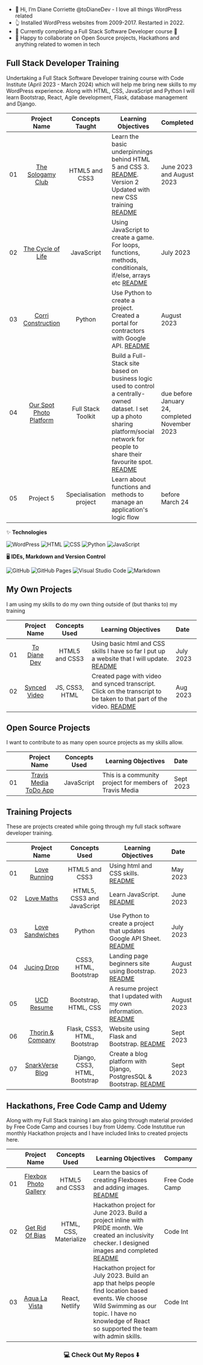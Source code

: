- 👋 Hi, I’m Diane Corriette @toDianeDev - I love all things WordPress related
- :point_up_2: Installed WordPress websites from 2009-2017. Restarted in 2022.
- 👀 Currently completing a Full Stack Software Developer course 🤪 
- 💞️ Happy to collaborate on Open Source projects, Hackathons and anything related to women in tech

## Full Stack Developer Training

Undertaking a Full Stack Software Developer training course with Code Institute (April 2023 - March 2024) which will help me bring new skills to my WordPress experience. Along with HTML, CSS, JavaScript and Python I will learn Bootstrap, React, Agile development, Flask, database management and Django. 
<!---
todiane/todiane is a ✨ special ✨ repository because its `README.md` (this file) appears on your GitHub profile.
You can click the Preview link to take a look at your changes.
--->
|     |                       Project Name                       |                            Concepts Taught                             | Learning Objectives                                                                                                                 |     Completed     |
| :-: | :------------------------------------------------------: | :--------------------------------------------------------------------: | ----------------------------------------------------------------------------------------------------------------------------------- | :-----------------|
| 01  |                     [The Sologamy Club](https://todiane.github.io/sologamyp1/)                    |                             HTML5 and CSS3                             | Learn the basic underpinnings behind HTML 5 and CSS 3. [README](https://github.com/todiane/sologamyp1). Version 2 Updated with new CSS training [README](https://github.com/todiane/sologamy-p1-v2)              |     June 2023 and August 2023  |
| 02  |                     [The Cycle of Life](https://todiane.github.io/cycle-of-life-p2/)                    |                               JavaScript                               | Using JavaScript to create a game. For loops, functions, methods, conditionals, if/else, arrays etc [README](https://github.com/todiane/cycle-of-life-p2)                                 |     July 2023     |
| 03  |                    [Corri Construction](https://corri-construction-8c4725a33281.herokuapp.com/)                    |                                Python                                  | Use Python to create a project. Created a portal for contractors with Google API. [README](https://github.com/todiane/corri-construction-p3)                              | August 2023  |
| 04  |                       [Our Spot Photo Platform](https://ourspot-d2a3c52401dc.herokuapp.com/)                          |                        Full Stack Toolkit                              | Build a Full-Stack site based on business logic used to control a centrally-owned dataset. I set up a photo sharing platform/social network for people to share their favourite spot. [README](https://github.com/todiane/our-spot)                                          | due before January 24, completed November 2023 |
| 05  |                      Project 5                           |                        Specialisation project                          | Learn about functions and methods to manage an application's logic flow                                                             |  before March 24  |

✨ **Technologies**
<p dir="auto">
  <img alt="WordPress" src="https://img.shields.io/badge/-WordPress?logo=wordpress&logoColor=black&style=for-the-badge" />
  <img alt="HTML" src="https://img.shields.io/badge/html5-E34F26?logo=html5&logoColor=white&style=for-the-badge" />
  <img alt="CSS" src="https://img.shields.io/badge/css%203-1572B6?logo=css3&logoColor=white&style=for-the-badge" />
  <img alt="Python" src="https://img.shields.io/badge/python-3670A0?logo=python&logoColor=white&style=for-the-badge" /> 
  <img alt="JavaScript" src="https://img.shields.io/badge/javascript-%23323330.svg?style=for-the-badge&logo=javascript&logoColor=%23F7DF1E" />
 </p>

🖥️ **IDEs, Markdown and Version Control**
 <p dir="auto">
    <img alt="GitHub" src="https://img.shields.io/badge/github-%23121011.svg?style=for-the-badge&logo=github&logoColor=white" /> 
    <img alt="GitHub  Pages" src="https://img.shields.io/badge/GitHub%20Pages-222222?style=for-the-badge&logo=GitHub%20Pages&logoColor=white" /> 
    <img alt="Visual Studio Code" src="https://img.shields.io/badge/Visual_%20Studio%20Code-3583b6?style=for-the-badge&logo=visual%20studio%20code&logoColor=white" />
    <img alt="Markdown" src="https://img.shields.io/badge/markdown-%23000000.svg?style=for-the-badge&logo=markdown&logoColor=white" />    
 </p> 

## My Own Projects

I am using my skills to do my own thing outside of (but thanks to) my training

|     |                       Project Name                       |                            Concepts Used                             | Learning Objectives                                                                                                                 |     Date     |
| :-: | :------------------------------------------------------: | :--------------------------------------------------------------------: | ----------------------------------------------------------------------------------------------------------------------------------- | :-----------------|
| 01  |                    [To Diane Dev](https://todiane.github.io/toDianeDev/)                      |                             HTML5 and CSS3                             | Using basic html and CSS skills I have so far I put up a website that I will update. [README](https://github.com/todiane/toDianeDev)            |   July 2023   |
| 02  |                     [Synced Video](https://todiane.github.io/sync-video/)                   |                              JS, CSS3, HTML                             | Created page with video and synced transcript. Click on the transcript to be taken to that part of the video. [README](https://github.com/todiane/sync-video)                               | Aug 2023   |

## Open Source Projects

I want to contribute to as many open source projects as my skills allow.

|     |                       Project Name                       |                            Concepts Used                             | Learning Objectives                                                                                                                 |     Date     |
| :-: | :------------------------------------------------------: | :--------------------------------------------------------------------: | ----------------------------------------------------------------------------------------------------------------------------------- | :-----------------|
| 01  |                    [Travis Media ToDo App](https://github.com/rodgtr1/community-javascript-todo-app)                      |                             JavaScript                             | This is a community project for members of Travis Media             |   Sept 2023   |



## Training Projects
These are projects created while going through my full stack software developer training. 
<!---
todiane/todiane is a ✨ special ✨ repository because its `README.md` (this file) appears on your GitHub profile.
You can click the Preview link to take a look at your changes.
--->
|     |                       Project Name                       |                            Concepts Used                             | Learning Objectives                                                                                                                 |     Date     |
| :-: | :------------------------------------------------------: | :--------------------------------------------------------------------: | ----------------------------------------------------------------------------------------------------------------------------------- | :-----------------|
| 01  |                    [Love Running](https://todiane.github.io/love-running/index.html)                      |                             HTML5 and CSS3                             | Using html and CSS skills. [README](https://github.com/todiane/love-running)            |   May 2023   |
| 02  |                 [Love Maths](https://todiane.github.io/love-maths/)                    |                               HTML5,  CSS3 and JavaScript                                   | Learn JavaScript. [README](https://github.com/todiane/love-maths)                              | June 2023 |
| 03  |                      [Love Sandwiches](https://djc-love-sandwiches-60603cc4f0ea.herokuapp.com/ )                          |                        Python                            | Use Python to create a project that updates Google API Sheet. [README](https://github.com/todiane/love-sandwiches)                                | July 2023 |
| 04  |                     [Jucing Drop](https://todiane.github.io/bootstrap-landing-page/)                    |                               CSS3, HTML,  Bootstrap                              | Landing page beginners site using Bootstrap. [README](https://github.com/todiane/bootstrap-landing-page)                                | August 2023    |
| 05  |                      [UCD Resume](https://todiane.github.io/ucd-resume/)                          |                Bootstrap, HTML, CSS                            | A resume project that I updated with my own information.  [README](https://github.com/todiane/ucd-resume)                                        | August 2023 |   
| 06  |                     [Thorin & Company](https://thorin-todiane-1bb888f61e87.herokuapp.com/)                    |                               Flask, CSS3, HTML,  Bootstrap                              | Website using Flask and Bootstrap. [README](https://github.com/todiane/thorin)                                | Sept 2023    |
| 07  |                     [SnarkVerse Blog](https://blog-fsf-1e72c6955bdf.herokuapp.com/)                    |                               Django, CSS3, HTML,  Bootstrap                              | Create a blog platform with Django, PostgresSQL & Bootstrap. [README](https://github.com/todiane/blog-fsf)                                | Sept 2023    |
<!---
todiane/todiane is a ✨ special ✨ repository because its `README.md` (this file) appears on your GitHub profile.
You can click the Preview link to take a look at your changes.
--->
## Hackathons, Free Code Camp and Udemy

Along with my Full Stack training I am also going through material provided by Free Code Camp and courses I buy from Udemy. Code Instutitue run monthly Hackathon projects and I have included links to created projects here.

|     |                       Project Name                       |                            Concepts Used                             | Learning Objectives                                                                                                                 |     Company     |
| :-: | :------------------------------------------------------: | :--------------------------------------------------------------------: | ----------------------------------------------------------------------------------------------------------------------------------- | :-----------------|
| 01  |                 [Flexbox Photo Gallery](https://todiane.github.io/flexbox-photo-gallery/)                    |                               HTML5 and CSS3                                   | Learn the basics of creating Flexboxes and adding images. [README](https://github.com/todiane/flexbox-photo-gallery)                              | Free Code Camp  |
| 02  |                      [Get Rid Of Bias](https://yannickferenczi.github.io/grob/)                          |                        HTML, CSS, Materialize                            | Hackathon project for June 2023. Build a project inline with PRIDE month. We created an inclusivity checker. I designed images and completed [README](https://github.com/todiane/grob)                                         | Code Int |
| 03  |                      [Aqua La Vista](https://aqua-la-vista.netlify.app/)                          |                        React, Netlify                            | Hackathon project for July 2023. Build an app that helps people find location based events. We choose Wild Swimming as our topic. I have no knowledge of React so supported the team with admin skills.                                          | Code Int |                                                    
                      
<!---
todiane/todiane is a ✨ special ✨ repository because its `README.md` (this file) appears on your GitHub profile.
You can click the Preview link to take a look at your changes.
--->

<h3  align="center">💻 Check Out My Repos ⬇️ </h3>
